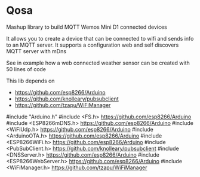 # Qosa
Mashup library to build MQTT Wemos Mini D1 connected devices

It allows you to create a device that can be connected to wifi and sends info to an MQTT server.
It supports a configuration web and self discovers MQTT server with mDns

See in example how a web connected weather sensor can be created with 50 lines of code

This lib depends on

* https://github.com/esp8266/Arduino
* https://github.com/knolleary/pubsubclient
* https://github.com/tzapu/WiFiManager

#include "Arduino.h"
#include <FS.h> https://github.com/esp8266/Arduino
#include <ESP8266mDNS.h> https://github.com/esp8266/Arduino
#include <WiFiUdp.h> https://github.com/esp8266/Arduino
#include <ArduinoOTA.h> https://github.com/esp8266/Arduino
#include <ESP8266WiFi.h> https://github.com/esp8266/Arduino
#include <PubSubClient.h> https://github.com/knolleary/pubsubclient
#include <DNSServer.h> https://github.com/esp8266/Arduino
#include <ESP8266WebServer.h> https://github.com/esp8266/Arduino
#include <WiFiManager.h> https://github.com/tzapu/WiFiManager
